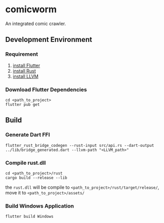 # comicworm

An integrated comic crawler.

## Development  Environment

### Requirement

1. [install Flutter](https://docs.flutter.dev/get-started/install)
2. [install Rust](https://www.rust-lang.org/tools/install)
3. [install LLVM](https://pub.dev/documentation/ffigen/latest/#installing-llvm)

### Download Flutter Dependencies

```
cd <path_to_project>
flutter pub get
```

## Build

### Generate Dart FFI

```
flutter_rust_bridge_codegen --rust-input src/api.rs --dart-output ../lib/bridge_generated.dart --llvm-path "<LLVM_path>"
```

### Compile rust.dll

```
cd <path_to_project>/rust
cargo build --release --lib
```

the `rust.dll` will be compile to `<path_to_project>/rust/target/release/`, move it to `<path_to_project>/assets/`

### Build Windows Application

```
flutter build Windows
```